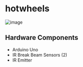 # hotwheels

![image](https://github.com/jonahgeorge/hotwheels/assets/2058205/a0798cf9-8e5f-44f1-9a0e-23636da7ff0d)

## Hardware Components

- Arduino Uno
- IR Break Beam Sensors (2)
- IR Emitter
